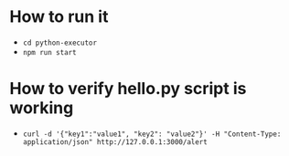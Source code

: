 # How to run it
- `cd python-executor` 
- `npm run start`

# How to verify hello.py script is working
- `curl -d '{"key1":"value1", "key2": "value2"}' -H "Content-Type: application/json" http://127.0.0.1:3000/alert`


